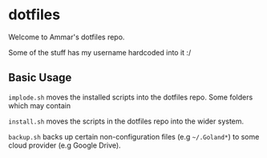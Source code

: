 # dotfiles

Welcome to Ammar's dotfiles repo.

Some of the stuff has my username hardcoded into it :/


## Basic Usage

`implode.sh` moves the installed scripts into the dotfiles repo. Some folders which may contain

`install.sh` moves the scripts in the dotfiles repo into the wider system.

`backup.sh` backs up certain non-configuration files (e.g `~/.Goland*`) to some cloud provider (e.g Google Drive).
